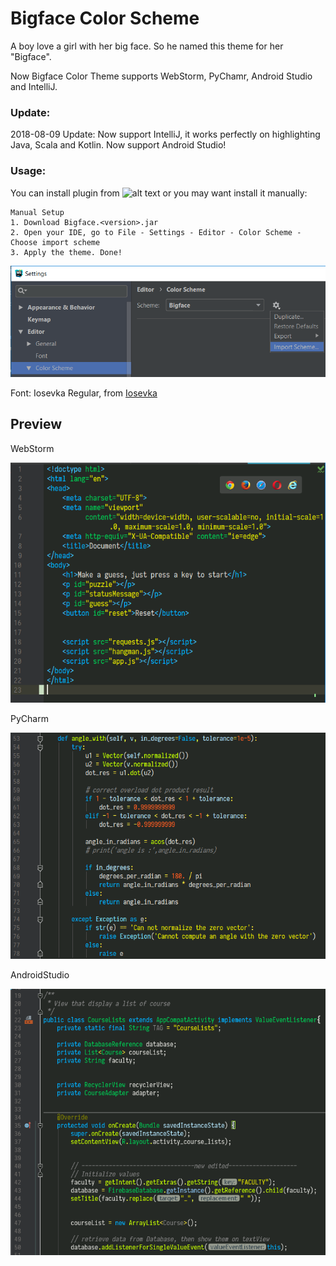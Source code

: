# Bigface Color Scheme

A boy love a girl with her big face. So he named this theme for her "Bigface".

Now Bigface Color Theme supports WebStorm, PyChamr, Android Studio and IntelliJ.

### Update:

2018-08-09 Update:
Now support IntelliJ, it works perfectly on highlighting Java, Scala and Kotlin.
Now support Android Studio!

### Usage:
You can install plugin from ![alt text](https://plugins.jetbrains.com/plugin/10988-bigface-color-scheme "JetBrains Plugin Page") or you may want install it manually:

```
Manual Setup
1. Download Bigface.<version>.jar 
2. Open your IDE, go to File - Settings - Editor - Color Scheme - Choose import scheme 
3. Apply the theme. Done!
```
![alt text](https://github.com/gjuoun/Bigface_Color_Theme_jetbrains/blob/master/img/instruction.png?raw=true "instruction")

Font: Iosevka Regular, from [Iosevka](https://github.com/be5invis/Iosevka)

## Preview
WebStorm 

![alt text](https://github.com/gjuoun/Bigface_Color_Theme_jetbrains/blob/master/img/webstorm.png?raw=true "WebStorm")

PyCharm

![alt text](https://github.com/gjuoun/Bigface_Color_Theme_jetbrains/blob/master/img/pycharm.png?raw=true "PyCharm")

AndroidStudio

![alt text](https://github.com/gjuoun/Bigface_Color_Theme_jetbrains/blob/master/img/androidstudio.png?raw=true "AndroidStudio")

